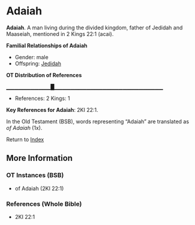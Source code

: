 # Adaiah
**Adaiah**. 
A man living during the divided kingdom, father of Jedidah and Maaseiah, mentioned in 2 Kings 22:1 (acai). 




**Familial Relationships of Adaiah**


* Gender: male
* Offspring: [Jedidah](Jedidah.md)


**OT Distribution of References**

▁▁▁▁▁▁▁▁▁▁▁█▁▁▁▁▁▁▁▁▁▁▁▁▁▁▁▁▁▁▁▁▁▁▁▁▁▁▁
* References: 2 Kings: 1



**Key References for Adaiah**: 
2KI 22:1. 


In the Old Testament (BSB), words representing “Adaiah” are translated as 
*of Adaiah* (1x). 




Return to [Index](00-Index.md)

## More Information

### OT Instances (BSB)

* of Adaiah (2KI 22:1)



### References (Whole Bible)

* 2KI 22:1



